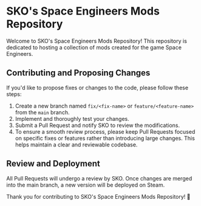 # SKO's Space Engineers Mods Repository

Welcome to SKO's Space Engineers Mods Repository! This repository is dedicated to hosting a collection of mods created for the game Space Engineers.

## Contributing and Proposing Changes

If you'd like to propose fixes or changes to the code, please follow these steps:

1. Create a new branch named `fix/<fix-name>` or `feature/<feature-name>` from the `main` branch.
2. Implement and thoroughly test your changes.
3. Submit a Pull Request and notify SKO to review the modifications.
4. To ensure a smooth review process, please keep Pull Requests focused on specific fixes or features rather than introducing large changes. This helps maintain a clear and reviewable codebase.

## Review and Deployment

All Pull Requests will undergo a review by SKO. Once changes are merged into the main branch, a new version will be deployed on Steam.

Thank you for contributing to SKO's Space Engineers Mods Repository! 🚀
